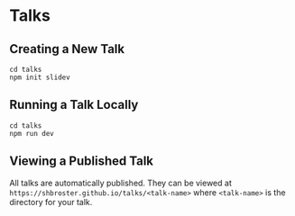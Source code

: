 # Talks

## Creating a New Talk
```shell
cd talks
npm init slidev
```

## Running a Talk Locally
```shell
cd talks
npm run dev
```

## Viewing a Published Talk
All talks are automatically published. They can be viewed at  `https://shbroster.github.io/talks/<talk-name>`
where `<talk-name>` is the directory for your talk.